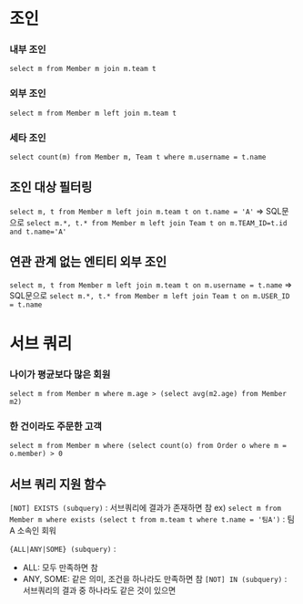 # 조인
### 내부 조인
`select m from Member m join m.team t`
### 외부 조인
`select m from Member m left join m.team t`
### 세타 조인
`select count(m) from Member m, Team t where m.username = t.name`

## 조인 대상 필터링
`select m, t from Member m left join m.team t on t.name = 'A'`
=> SQL문으로 `select m.*, t.* from Member m left join Team t on m.TEAM_ID=t.id and t.name='A'`

## 연관 관계 없는 엔티티 외부 조인
`select m, t from Member m left join m.team t on m.username = t.name`
=> SQL문으로 `select m.*, t.* from Member m left join Team t on m.USER_ID = t.name`

# 서브 쿼리
### 나이가 평균보다 많은 회원
`select m from Member m where m.age > (select avg(m2.age) from Member m2)`
### 한 건이라도 주문한 고객
`select m from Member m where (select count(o) from Order o where m = o.member) > 0`

## 서브 쿼리 지원 함수
`[NOT] EXISTS (subquery)` : 서브쿼리에 결과가 존재하면 참
ex) `select m from Member m where exists (select t from m.team t where t.name = '팀A')` : 팀 A 소속인 회워

`{ALL|ANY|SOME} (subquery)` : 
- ALL: 모두 만족하면 참
- ANY, SOME: 같은 의미, 조건을 하나라도 만족하면 참
`[NOT] IN (subquery)` : 서브쿼리의 결과 중 하나라도 같은 것이 있으면 